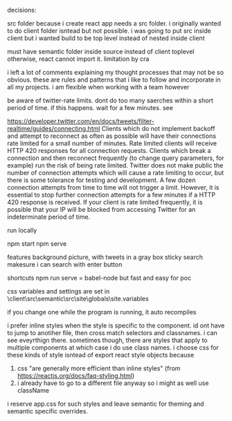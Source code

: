 decisions:


src folder because i create react app needs a src folder. i originally wanted to do client folder isntead but not possible.
i was going to put src inside client but i wanted build to be top level instead of nested inside client

must have semantic folder inside source instead of client toplevel otherwise, react cannot import it. limitation
by cra


i left a lot of comments explaining my thought processes that may not be so obvious. these are rules and patterns that
i like to follow and incorporate in all my projects. i am flexible when working with a team however

be aware of twitter-rate limits. dont do too many saerches within a short period of time. if this happens. wait for a
few minutes. see

https://developer.twitter.com/en/docs/tweets/filter-realtime/guides/connecting.html
Clients which do not implement backoff and attempt to reconnect as often as possible will have their connections rate limited for a small number of minutes. Rate limited clients will receive HTTP 420 responses for all connection requests.
Clients which break a connection and then reconnect frequently (to change query parameters, for example) run the risk of being rate limited.
Twitter does not make public the number of connection attempts which will cause a rate limiting to occur, but there is some tolerance for testing and development. A few dozen connection attempts from time to time will not trigger a limit. However, it is essential to stop further connection attempts for a few minutes if a HTTP 420 response is received. If your client is rate limited frequently, it is possible that your IP will be blocked from accessing Twitter for an indeterminate period of time.

run locally

npm start 
npm serve


features
background picture, with tweets in a gray box
sticky search
makesure i can search with enter button

shortcuts
npm run serve = babel-node but fast and easy for poc

css variables and settings are set in 
\client\src\semantic\src\site\globals\site.variables

if you change one while the program is running, it auto recompiles

i prefer inline styles when the style is specific to the component. id ont have to jump to anotiher file, then cross match
selectors and classnames. i can see eveyrthign there. sometimes though, there are styles that apply to multiple components
at which case i do use class names. i choose css for these kinds of style isntead of export react style objects because

1) css "are generally more efficient than inline styles" (from https://reactjs.org/docs/faq-styling.html)
2) i already have to go to a different file anyway so i might as well use className

i reserve app.css for such styles and leave semantic for theming and semantic specific
overrides.
